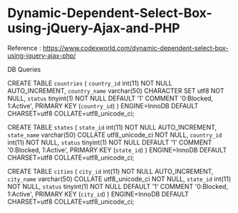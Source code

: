 # Dynamic-Dependent-Select-Box-using-jQuery-Ajax-and-PHP
Reference  : https://www.codexworld.com/dynamic-dependent-select-box-using-jquery-ajax-php/

DB Queries


CREATE TABLE `countries` (
 `country_id` int(11) NOT NULL AUTO_INCREMENT,
 `country_name` varchar(50) CHARACTER SET utf8 NOT NULL,
 `status` tinyint(1) NOT NULL DEFAULT '1' COMMENT '0:Blocked, 1:Active',
 PRIMARY KEY (`country_id`)
) ENGINE=InnoDB DEFAULT CHARSET=utf8 COLLATE=utf8_unicode_ci;

CREATE TABLE `states` (
 `state_id` int(11) NOT NULL AUTO_INCREMENT,
 `state_name` varchar(50) COLLATE utf8_unicode_ci NOT NULL,
 `country_id` int(11) NOT NULL,
 `status` tinyint(1) NOT NULL DEFAULT '1' COMMENT '0:Blocked, 1:Active',
 PRIMARY KEY (`state_id`)
) ENGINE=InnoDB DEFAULT CHARSET=utf8 COLLATE=utf8_unicode_ci;


CREATE TABLE `cities` (
 `city_id` int(11) NOT NULL AUTO_INCREMENT,
 `city_name` varchar(50) COLLATE utf8_unicode_ci NOT NULL,
 `state_id` int(11) NOT NULL,
 `status` tinyint(1) NOT NULL DEFAULT '1' COMMENT '0:Blocked, 1:Active',
 PRIMARY KEY (`city_id`)
) ENGINE=InnoDB DEFAULT CHARSET=utf8 COLLATE=utf8_unicode_ci;

